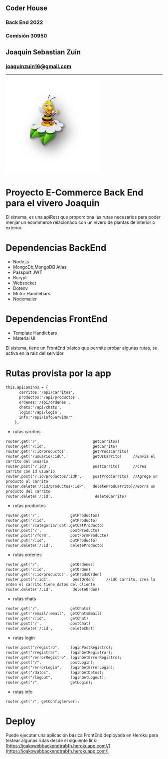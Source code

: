 ## Coder House
### Back End 2022
### Comisión 30950

## Joaquin Sebastian Zuin
### joaquinzuin16@gmail.com

------------
![image](./public/img/AbejaFlor.png)
# Proyecto E-Commerce Back End para el vivero Joaquin

El sistema, es una apiRest que proporciona las rutas necesarios para poder menjar un ecommerce relacionado con un vivero de plantas de interior o exterior.

# Dependencias BackEnd

- Node.js
- MongoDb,MongoDB Atlas
- Passport JWT
- Bcrypt
- Websocket
- Dotenv
- Motor Handlebars
- Nodemailer


# Dependencias FrontEnd

- Template Handlebars
- Material UI

El sistema, tiene un FrontEnd básico que permite probar algunas rutas, se activa en la raiz del
servidor
# Rutas provista por la app

```
this.apiCaminos = {
      carritos:'/api/carritos',
      productos:'/api/productos',
      ordenes:'/api/ordenes',
      chats:'/api/chats',
      login:'/api/login',
      info:"/api/infoServidor"
    };
 ```  
- rutas carritos
```
router.get('/',                        getCarritos)
router.get('/:id',                     getCarrito)
router.get('/:id/productos',           getProdsCarrito)
router.get('/usuario/:idU',            getUsCarrito)     //Envia el carrito del usuario
router.post('/:idU',                   postCarrito)      //crea carrito con id usuario
router.post('/:id/productos/:idP',     postProdCarrito)  //Agrega un producto al carrito
router.delete('/:id/productos/:idP',   deleteProdCarrito)//Borra un producto del carrito
router.delete('/:id',                   deleteCarrito)
 ```  
- rutas productos
```
router.get('/',              getProductos)
router.get('/:id',           getProducto)
router.get('/categoria/:cat',getCatProducto)
router.post('/',             postProducto)
router.post('/form',         postFormProducto)
router.put('/:id',           putProducto)
router.delete('/:id',        deleteProducto)
```
- rutas ordenes
```
router.get('/',              getOrdenes)
router.get('/:id',           getOrden)
router.get('/:id/productos', getProdsOrden)
router.post('/:idC',          postOrden)     //idC carrito, crea la orden el carrito tiene datos del cliente
router.delete('/:id',         deleteOrden)
```
- rutas chats

```
router.get('/',              getChats)
router.get('/email/:email',  getChatsEmail)
router.get('/:id',           getChat)
router.post('/',             postChat) 
router.delete('/:id',        deleteChat)

```
- rutas login

```
router.post("/registro",     loginPostRegistro);
router.get("/registrar",     loginGetRegistrar);
router.get("/errorRegistro", loginGetErrorRegistro);
router.post("/",             postLogin);
router.get("/errorLogin",    loginGetErrorLogin);
router.get("/datos",         loginGetDatos);
router.get("/logout",        loginGetLogout);
router.get("/",              getLogin);

```

- rutas info

```
router.get('/', getConfigServer);
```
# Deploy

Puede ejecutar una aplicación básica FrontEnd deployada en Heroku para testear algunas rutas desde el siguiente link:
[https://joakowebbackendtrabfh.herokuapp.com//](https://joakowebbackendtrabfh.herokuapp.com/)